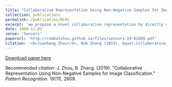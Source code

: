 ```yaml
---
title: "Collaborative Representation Using Non-Negative Samples for Image Classification"
collection: publications
permalink: /publication/NCRC
excerpt: 'we propose a novel collaborative representation by directly using non-negative representations to represent a test sample collaboratively, termed Non-negative Collaborative Representation-based Classifier (NCRC).'
date: 1000-11-03
venue: 'Sensors'
paperurl: 'http://combatzhou.github.io/files/sensors-19-02609.pdf'
citation: '<b>Jianhang Zhou</b>, Bob Zhang (2019). &quot;Collaborative Representation Using Non-Negative Samples for Image Classification.&quot; <i>Sensors</i>. 19(11), 2609.'
---
```


[Download paper here](http://combatzhou.github.io/files/sensors-19-02609.pdf)

Recommended citation: J. Zhou, B. Zhang. (2019). &quot;Collaborative Representation Using Non-Negative Samples for Image Classification.&quot; <i>Pattern Recognition</i>. 19(11), 2609.
